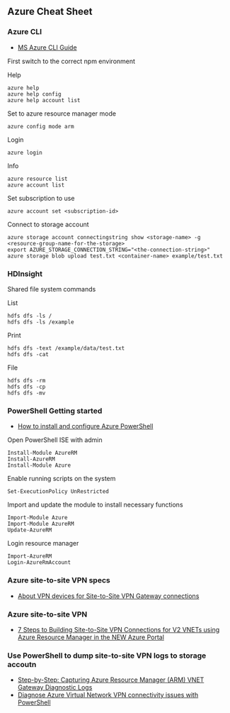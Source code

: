 ## Azure Cheat Sheet

### Azure CLI

- [MS Azure CLI Guide](https://azure.microsoft.com/zh-tw/documentation/articles/virtual-machines-command-line-tools/)

First switch to the correct npm environment

Help
```
azure help
azure help config
azure help account list
```

Set to azure resource manager mode
```
azure config mode arm
```

Login
```
azure login
```

Info
```
azure resource list
azure account list
```

Set subscription to use
```
azure account set <subscription-id>
```

Connect to storage account
```
azure storage account connectingstring show <storage-name> -g <resource-group-name-for-the-storage>
export AZURE_STORAGE_CONNECTION_STRING="<the-connection-string>"
azure storage blob upload test.txt <container-name> example/test.txt
```

### HDInsight

Shared file system commands

List
```
hdfs dfs -ls /
hdfs dfs -ls /example
```

Print
```
hdfs dfs -text /example/data/test.txt
hdfs dfs -cat
```

File
```
hdfs dfs -rm
hdfs dfs -cp
hdfs dfs -mv
```

### PowerShell Getting started

- [How to install and configure Azure PowerShell](https://azure.microsoft.com/en-us/documentation/articles/powershell-install-configure/)

Open PowerShell ISE with admin
```
Install-Module AzureRM
Install-AzureRM
Install-Module Azure
```

Enable running scripts on the system
```
Set-ExecutionPolicy UnRestricted
```

Import and update the module to install necessary functions
```
Import-Module Azure
Import-Module AzureRM
Update-AzureRM
```

Login resource manager
```
Import-AzureRM
Login-AzureRmAccount
```

### Azure site-to-site VPN specs

- [About VPN devices for Site-to-Site VPN Gateway connections](https://azure.microsoft.com/en-us/documentation/articles/vpn-gateway-about-vpn-devices/)

### Azure site-to-site VPN

- [7 Steps to Building Site-to-Site VPN Connections for V2 VNETs using Azure Resource Manager in the NEW Azure Portal](https://blogs.technet.microsoft.com/keithmayer/2015/12/22/7-steps-to-building-site-to-site-vpn-connections-for-v2-vnets-using-azure-resource-manager-in-the-new-azure-portal/)

### Use PowerShell to dump site-to-site VPN logs to storage accoutn

- [Step-by-Step: Capturing Azure Resource Manager (ARM) VNET Gateway Diagnostic Logs](https://blogs.technet.microsoft.com/keithmayer/2015/12/07/step-by-step-capturing-azure-resource-manager-arm-vnet-gateway-diagnostic-logs/)
- [Diagnose Azure Virtual Network VPN connectivity issues with PowerShell](https://blogs.technet.microsoft.com/keithmayer/2014/12/18/diagnose-azure-virtual-network-vpn-connectivity-issues-with-powershell/)
